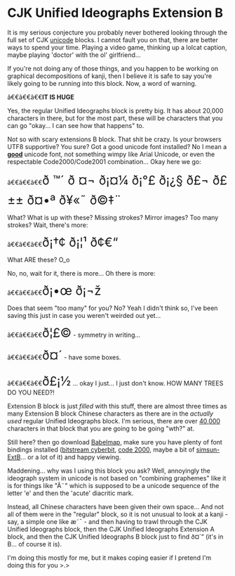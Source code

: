 # CJK Unified Ideographs Extension B

It is my serious conjecture you probably never bothered looking through the full set of CJK <a href="http://www.unicode.org" target="_blank">unicode</a> blocks. I cannot fault you on that, there are better ways to spend your time. Playing a video game, thinking up a lolcat caption, maybe playing 'doctor' with the ol' girlfriend...

If you're not doing any of those things, and you happen to be working on graphical decompositions of kanji, then I believe it is safe to say you're likely going to be running into this block. Now, a word of warning.

ã€€ã€€ã€€<b>IT IS HUGE</b>

Yes, the regular Unified Ideographs block is pretty big. It has about 20,000 characters in there, but for the most part, these will be characters that you can go "okay... I can see how that happens" to.

Not so with scary extensions B block. That shit be crazy. Is your browsers UTF8 supportive? You sure? Got a good unicode font installed? No I mean a <a href="http://http.netscape.com.edgesuite.net/pub/communicator/extras/fonts/windows/Cyberbit.ZIP"><b>good</b></a> unicode font, not something wimpy like Arial Unicode, or even the respectable Code2000/Code2001 combination... Okay here we go:

ã€€ã€€ã€€<span style="font-size: 200%">ð ™´ ð ¤¬ ð¡¤¼ ð¡°£ ð¡¿§ ð£¬ ð£±± ð¤•ª ð¥«˜ ð©‡¨</span>

What? What is up with these? Missing strokes? Mirror images? Too many strokes? Wait, there's more:

ã€€ã€€ã€€<span style="font-size: 200%">ð¡†¢ ð¡¦¹ ð¢€“</span>

What ARE these? O_o 

No, no, wait for it, there is more... Oh there is more:

ã€€ã€€ã€€<span style="font-size: 200%">ð¡•œ ð¡¬ž</span>

Does that seem "too many" for you? No? Yeah I didn't think so, I've been saving this just in case you weren't weirded out yet...

ã€€ã€€ã€€<span style="font-size: 200%">ð¦£©</span> - symmetry in writing...

ã€€ã€€ã€€<span style="font-size: 200%">ð¤´</span> - have some boxes.

ã€€ã€€ã€€<span style="font-size: 200%">ð£¡½</span> ... okay I just... I just don't know. HOW MANY TREES DO YOU NEED?!

Extension B block is just *filled* with this stuff, there are almost three times as many Extension B block Chinese characters as there are in the *actually used* regular Unified Ideographs block. I'm serious, there are over <u>40,000</u> characters in that block that you are going to be going "wth?" at.

Still here? then go download <a href="http://www.babelstone.co.uk/Software/BabelMap.html" target="_blank">Babelmap</a>, make sure you have plenty of font bindings installed (<a href="http://http.netscape.com.edgesuite.net/pub/communicator/extras/fonts/windows/Cyberbit.ZIP">bitstream cyberbit</a>, <a href="http://www.code2000.net/" target="_blank">code 2000</a>, maybe a bit of <a href="http://www.microsoft.com/typography/fonts/font.aspx?FMID=1221" target="_blank">simsun-ExtB</a>... or a lot of it) and happy viewing.

Maddening... why was I using this block you ask? Well, annoyingly the ideograph system in unicode is not based on "combining graphemes" like it is for things like "Ã¨" which is supposed to be a unicode sequence of the letter 'e' and then the 'acute' diacritic mark.

Instead, all Chinese characters have been given their own space... And not all of them were in the "regular" block, so it is not unusual to look at a kanji - say, a simple one like æ˜¯ - and then having to trawl through the CJK Unified Ideographs block, then the CJK Unified Ideographs Extension A block, and then the CJK Unified Ideographs B block just to find ð¤´“ (it's in B... of course it is).

I'm doing this mostly for me, but it makes coping easier if I pretend I'm doing this for you >.>